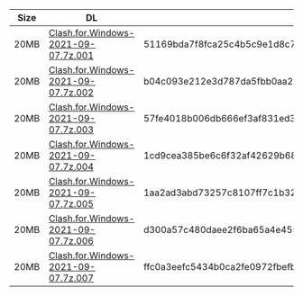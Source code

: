 |    Size   |     DL  | sha512sum |
|  ---  |  ---  |  ---  |
| 20MB | [Clash.for.Windows-2021-09-07.7z.001](https://cdn.jsdelivr.net/gh/appleians/cfw_m1@main/Clash.for.Windows-2021-09-07.7z.001) | 51169bda7f8fca25c4b5c9e1d8c7070852672463ea1a611277eb65b85aba859f129e2021052a499875500cce8a562e5bcc598341f23f98dbc58b7ee710dbbd98 |
| 20MB | [Clash.for.Windows-2021-09-07.7z.002](https://cdn.jsdelivr.net/gh/appleians/cfw_m1@main/Clash.for.Windows-2021-09-07.7z.002) | b04c093e212e3d787da5fbb0aa2a88d000a170b9450151d96e9e5a61d2546320c55f269ba9d7cbd9ecd1d75e0ed1dc212bc16f00aa96f2a0d50188c1349e579d |
| 20MB | [Clash.for.Windows-2021-09-07.7z.003](https://cdn.jsdelivr.net/gh/appleians/cfw_m1@main/Clash.for.Windows-2021-09-07.7z.003) | 57fe4018b006db666ef3af831ed301fb26685cc136174b34a9b69a51258cb2329f0ff5c3b560bc5065a7e7d64d14a5f7ad81603a316361e3047d6f4753c5cb26 |
| 20MB | [Clash.for.Windows-2021-09-07.7z.004](https://cdn.jsdelivr.net/gh/appleians/cfw_m1@main/Clash.for.Windows-2021-09-07.7z.004) | 1cd9cea385be6c6f32af42629b685e7cee0934c3f29e8cd0158b0059b9c195b917277b1f0f44245bd50d9470f3b42f8bb9eef228bf4bb7b9f27b55ad4742607b |
| 20MB | [Clash.for.Windows-2021-09-07.7z.005](https://cdn.jsdelivr.net/gh/appleians/cfw_m1@main/Clash.for.Windows-2021-09-07.7z.005) | 1aa2ad3abd73257c8107ff7c1b3238a9a5f33a8514372ba31140a7dc53f48d66e7a54e2d41e5d2fff7f822415acf2de147ff461ad9f59cdac1e7f39801552148 |
| 20MB | [Clash.for.Windows-2021-09-07.7z.006](https://cdn.jsdelivr.net/gh/appleians/cfw_m1@main/Clash.for.Windows-2021-09-07.7z.006) | d300a57c480daee2f6ba65a4e4555a419d71c9b60993d913e8c66d1db66456e188fd5efff79d49dd251640ca7e2a229be8210e487e521ead37b189b2c18cf2f8 |
| 20MB | [Clash.for.Windows-2021-09-07.7z.007](https://cdn.jsdelivr.net/gh/appleians/cfw_m1@main/Clash.for.Windows-2021-09-07.7z.007) | ffc0a3eefc5434b0ca2fe0972fbefb7a8069763e74288093a3b890d5a75e75dfd3efeb82988d4ff266bf859a8d032fd03b430209980731adc2bae29985a8e10d |
